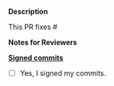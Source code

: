 **Description**

This PR fixes #

**Notes for Reviewers**


**[Signed commits](../CONTRIBUTING.md#signing-off-on-commits-developer-certificate-of-origin)**
- [ ] Yes, I signed my commits.
 

<!--
Thank you for contributing to Meshery! 

Contributing Conventions:

1. Include descriptive PR titles with [<component-name>] prepended.
2. Build and test your changes before submitting a PR. 
3. Sign your commits

By following the community's contribution conventions upfront, the review process will 
be accelerated and your PR merged more quickly.
-->

